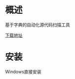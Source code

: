 # 概述
基于字典的自动化源代码扫描工具

[下载地址](https://sourceforge.net/projects/visualcodegrepp/files/)

# 安装
Windows直接安装
